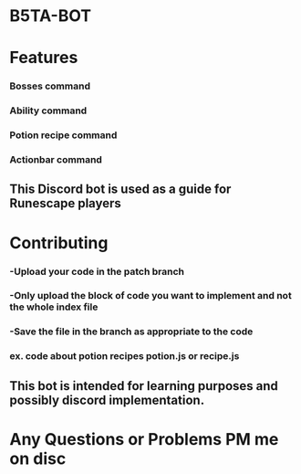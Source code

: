 # B5TA-BOT #

# Features #
### Bosses command ###
### Ability command ###
### Potion recipe command ###
### Actionbar command ###

## This Discord bot is used as a guide for Runescape players ##

# Contributing #
### -Upload your code in the patch branch
### -Only upload the block of code you want to implement and not the whole index file
### -Save the file in the branch as appropriate to the code
### ex. code about potion recipes potion.js or recipe.js


## This bot is intended for learning purposes and possibly discord implementation. ##
# Any Questions or Problems PM me on disc #
